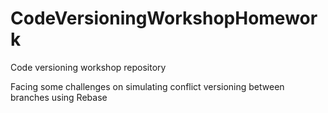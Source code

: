 # CodeVersioningWorkshopHomework
Code versioning workshop repository

Facing some challenges on simulating conflict versioning between branches using Rebase
